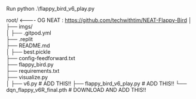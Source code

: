 Run python .\flappy_bird_v6_play.py


root/ <---- OG NEAT : https://github.com/techwithtim/NEAT-Flappy-Bird
│
├── imgs/                        
│
├── .gitpod.yml                   
├── .replit                       
├── README.md                     
│
├── best.pickle                
├── config-feedforward.txt       
├── flappy_bird.py                
├── requirements.txt           
├── visualize.py                  
│
├── v6.py                         # ADD THIS!! 
├── flappy_bird_v6_play.py        # ADD THIS!!
└── dqn_flappy_v6R_final.pth      # DOWNLOAD AND ADD THIS!!

